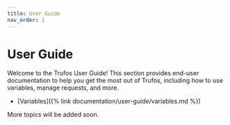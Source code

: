 ```yaml
---
title: User Guide
nav_order: 1
---
```


# User Guide

Welcome to the Trufos User Guide! This section provides end-user documentation to help you get the most out of Trufos, including how to use variables, manage requests, and more.

- [Variables]({% link documentation/user-guide/variables.md %})

More topics will be added soon. 